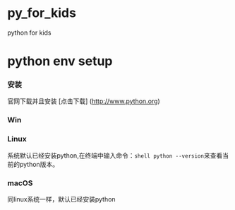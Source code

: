 # py_for_kids
python for kids

# python env setup

### 安装
官网下载并且安装
[点击下载] (http://www.python.org)
### Win

### Linux
系统默认已经安装python,在终端中输入命令：```shell
python --version```来查看当前的python版本。
### macOS
同linux系统一样，默认已经安装python

